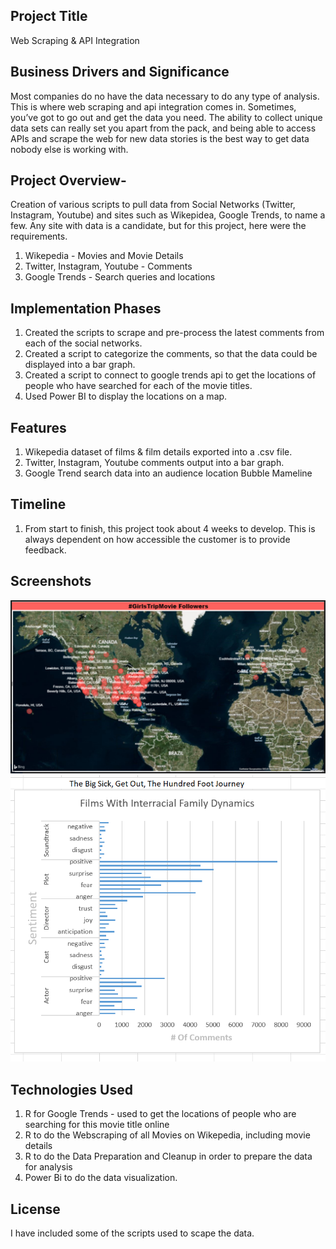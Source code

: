 

## Project Title 
Web Scraping & API Integration

## Business Drivers and Significance
Most companies do no have the data necessary to do any type of analysis. This is where web scraping and api integration comes in. Sometimes, you’ve got to go out and get the data you need. The ability to collect unique data sets can really set you apart from the pack, and being able to access APIs and scrape the web for new data stories is the best way to get data nobody else is working with.

## Project Overview- 
Creation of various scripts to pull data from Social Networks (Twitter, Instagram, Youtube) and sites such as Wikepidea, Google Trends, to name a few. Any site with data is a candidate, but for this project, here were the requirements.

1. Wikepedia -  Movies and Movie Details 
2. Twitter, Instagram, Youtube - Comments
3. Google Trends - Search queries and locations

## Implementation Phases
1. Created the scripts to scrape and pre-process the latest comments from each of the social networks.
2. Created a script to categorize the comments, so that the data could be displayed into a bar graph.
3. Created a script to connect to google trends api to get the locations of people who have searched for each of the movie titles.
4. Used Power BI to display the locations on a map.

## Features
1. Wikepedia dataset of films & film details exported into a .csv file.
2. Twitter, Instagram, Youtube comments output into a bar graph.
3. Google Trend search data into an audience location Bubble Mameline


## Timeline
1. From start to finish, this project took about 4 weeks to develop. This is always dependent on how accessible the customer is to provide feedback.

## Screenshots
![Alt text](/web_scraping/Movie_Followers_Map.PNG?raw=true "Movie Followers gathered From Google Trends")
![Alt text](/web_scraping/Interracial_Films_Sentiment_Analysis.PNG?raw=true "Sentiment Around Books")

## Technologies Used
1. R for Google Trends - used to get the locations of people who are searching for this movie title online
2. R to do the Webscraping of all Movies on Wikepedia, including movie details
3. R to do the Data Preparation and Cleanup in order to prepare the data for analysis
4. Power Bi to do the data visualization.

## License
I have included some of the scripts used to scape the data.
